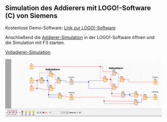 ## Simulation des Addierers mit LOGO!-Software (C) von Siemens

Kostenlose Demo-Software: [Link zur LOGO!-Software](https://www.automation.siemens.com/salesmaterial-as/software/logo/webdemo/Windows/VM/win64/setup.exe)

Anschließend die [Addierer-Simulation](https://github.com/frankyhub/kicad-PCBs/raw/master/Volladdierer/Simulation/Addierer-Simmulation.lsc) in der LOGO!-Software öffnen und die Simulation mit F3 starten. 

[Volladierer-Simulation]( https://github.com/frankyhub/kicad-PCBs/blob/master/Volladdierer/Simulation/Volladdierer.lsc)



![image](https://github.com/frankyhub/png/blob/master/AD-Simulation.png)
